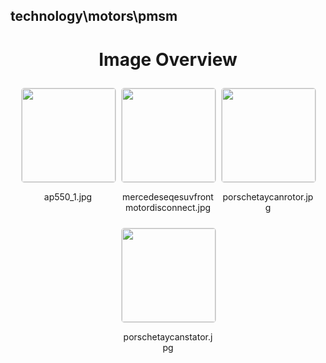 ## technology\motors\pmsm

<style>
    .image-gallery {
        display: flex;
        flex-wrap: wrap;
        gap: 10px;
        justify-content: center;
        padding: 10px;
    }
    .image-gallery img {
        width: 150px;
        height: auto;
        border: 1px solid #ddd;
        border-radius: 5px;
    }
    .image-gallery div {
        flex: 1 1 calc(33.333% - 20px); /* Three images per row on large screens */
        max-width: 150px;
        text-align: center;
    }
    @media (max-width: 768px) {
        .image-gallery div {
            flex: 1 1 calc(50% - 20px); /* Two images per row on medium screens */
        }
    }
    @media (max-width: 480px) {
        .image-gallery div {
            flex: 1 1 100%; /* One image per row on small screens */
        }
    }
</style>
<h1 style ="text-align: center;"> Image Overview </h1> <div class="image-gallery">
<div>
<img src="https://media.evkx.net/multimedia/technology/motors/pmsm/ap550_1_st.jpg">
<p>ap550_1.jpg</p>
</div>
<div>
<img src="https://media.evkx.net/multimedia/technology/motors/pmsm/mercedeseqesuvfrontmotordisconnect_st.jpg">
<p>mercedeseqesuvfrontmotordisconnect.jpg</p>
</div>
<div>
<img src="https://media.evkx.net/multimedia/technology/motors/pmsm/porschetaycanrotor_st.jpg">
<p>porschetaycanrotor.jpg</p>
</div>
<div>
<img src="https://media.evkx.net/multimedia/technology/motors/pmsm/porschetaycanstator_st.jpg">
<p>porschetaycanstator.jpg</p>
</div>
</div>
